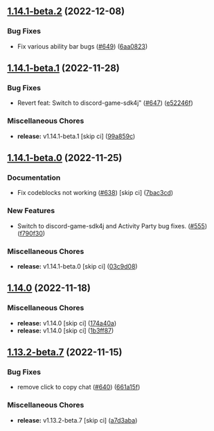 ## [1.14.1-beta.2](https://github.com/Wynntils/Wynntils/compare/v1.14.1-beta.1...v1.14.1-beta.2) (2022-12-08)


### Bug Fixes

* Fix various ability bar bugs ([#649](https://github.com/Wynntils/Wynntils/issues/649)) ([6aa0823](https://github.com/Wynntils/Wynntils/commit/6aa0823bb1c83bc8f2113f159226d346f359f6ea))

## [1.14.1-beta.1](https://github.com/Wynntils/Wynntils/compare/v1.14.1-beta.0...v1.14.1-beta.1) (2022-11-28)


### Bug Fixes

* Revert feat: Switch to discord-game-sdk4j" ([#647](https://github.com/Wynntils/Wynntils/issues/647)) ([e52246f](https://github.com/Wynntils/Wynntils/commit/e52246f6bcfe42eaf19cefd10b4815de06fd0dd7))


### Miscellaneous Chores

* **release:** v1.14.1-beta.1 [skip ci] ([99a859c](https://github.com/Wynntils/Wynntils/commit/99a859cb03cb27b2d0bed4ae25f7cac24680929f))

## [1.14.1-beta.0](https://github.com/Wynntils/Wynntils/compare/v1.14.0...v1.14.1-beta.0) (2022-11-25)


### Documentation

* Fix codeblocks not working ([#638](https://github.com/Wynntils/Wynntils/issues/638)) [skip ci] ([7bac3cd](https://github.com/Wynntils/Wynntils/commit/7bac3cd0ddab0118beebf4212ae0e7a9639938bc))


### New Features

* Switch to discord-game-sdk4j and Activity Party bug fixes. ([#555](https://github.com/Wynntils/Wynntils/issues/555)) ([f790f30](https://github.com/Wynntils/Wynntils/commit/f790f3016c566262c12b50f79b9c32d756f95be1))


### Miscellaneous Chores

* **release:** v1.14.1-beta.0 [skip ci] ([03c9d08](https://github.com/Wynntils/Wynntils/commit/03c9d083ae0e4ce749f48c3a5106df49ec7b929f))

## [1.14.0](https://github.com/Wynntils/Wynntils/compare/v1.13.2-beta.7...v1.14.0) (2022-11-18)


### Miscellaneous Chores

* **release:** v1.14.0 [skip ci] ([174a40a](https://github.com/Wynntils/Wynntils/commit/174a40a71fe1922d9975b2f248a3dbf4703d91c3))
* **release:** v1.14.0 [skip ci] ([1b3ff87](https://github.com/Wynntils/Wynntils/commit/1b3ff87ec9b295e90f68ad74d1963874d6b94902))

## [1.13.2-beta.7](https://github.com/Wynntils/Wynntils/compare/v1.13.2-beta.6...v1.13.2-beta.7) (2022-11-15)


### Bug Fixes

* remove click to copy chat ([#640](https://github.com/Wynntils/Wynntils/issues/640)) ([661a15f](https://github.com/Wynntils/Wynntils/commit/661a15fb440cb07d025dc3f2ba7137fa8d1a9238))


### Miscellaneous Chores

* **release:** v1.13.2-beta.7 [skip ci] ([a7d3aba](https://github.com/Wynntils/Wynntils/commit/a7d3aba56897a8b966bed0665f37ea4c67fa3e55))

